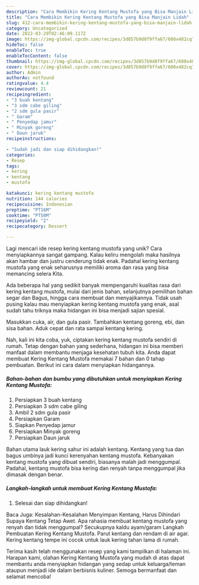 ```yaml
---
description: "Cara Membikin Kering Kentang Mustofa yang Bisa Manjain Lidah"
title: "Cara Membikin Kering Kentang Mustofa yang Bisa Manjain Lidah"
slug: 412-cara-membikin-kering-kentang-mustofa-yang-bisa-manjain-lidah
category: Uncategorized
date: 2022-03-29T02:46:09.117Z
image: https://img-global.cpcdn.com/recipes/3d857b9d8f9ffa67/680x482cq70/kering-kentang-mustofa-foto-resep-utama.jpg
hideToc: false
enableToc: true
enableTocContent: false
thumbnail: https://img-global.cpcdn.com/recipes/3d857b9d8f9ffa67/680x482cq70/kering-kentang-mustofa-foto-resep-utama.jpg
cover: https://img-global.cpcdn.com/recipes/3d857b9d8f9ffa67/680x482cq70/kering-kentang-mustofa-foto-resep-utama.jpg
author: Admin
authorAv: notfound
ratingvalue: 4.4
reviewcount: 21
recipeingredient:
- "3 buah kentang"
- "3 sdm cabe giling"
- "2 sdm gula pasir"
- " Garam"
- " Penyedap jamur"
- " Minyak goreng"
- " Daun jaruk"
recipeinstructions:

- "Sudah jadi dan siap dihidangkan!"
categories:
- Resep
tags:
- kering
- kentang
- mustofa

katakunci: kering kentang mustofa 
nutrition: 144 calories
recipecuisine: Indonesian
preptime: "PT16M"
cooktime: "PT50M"
recipeyield: "2"
recipecategory: Dessert

---
```





Lagi mencari ide resep kering kentang mustofa yang unik? Cara menyiapkannya sangat gampang. Kalau keliru mengolah maka hasilnya akan hambar dan justru cenderung tidak enak. Padahal kering kentang mustofa yang enak seharusnya memiliki aroma dan rasa yang bisa memancing selera Kita.





Ada beberapa hal yang sedikit banyak mempengaruhi kualitas rasa dari kering kentang mustofa, mulai dari jenis bahan, selanjutnya pemilihan bahan segar dan Bagus, hingga cara membuat dan menyajikannya. Tidak usah pusing kalau mau menyiapkan kering kentang mustofa yang enak,      asal sudah tahu triknya maka hidangan ini bisa menjadi sajian spesial.














Masukkan cuka, air, dan gula pasir. Tambahkan kentang goreng, ebi, dan sisa bahan. Aduk cepat dan rata sampai kentang kering.






Nah, kali ini kita coba, yuk, ciptakan kering kentang mustofa sendiri di rumah. Tetap dengan bahan yang sederhana, hidangan ini bisa memberi manfaat dalam membantu menjaga kesehatan tubuh kita. Anda dapat membuat Kering Kentang Mustofa memakai 7 bahan dan 0 tahap pembuatan. Berikut ini cara dalam menyiapkan hidangannya.

<!--inarticleads1-->

##### Bahan-bahan dan bumbu yang dibutuhkan untuk menyiapkan Kering Kentang Mustofa:

1. Persiapkan 3 buah kentang
1. Persiapkan 3 sdm cabe giling
1. Ambil 2 sdm gula pasir
1. Persiapkan  Garam
1. Siapkan  Penyedap jamur
1. Persiapkan  Minyak goreng
1. Persiapkan  Daun jaruk


Bahan utama lauk kering sahur ini adalah kentang. Kentang yang tua dan bagus umbinya jadi kunci kerenyahan kentang mustofa. Kebanyakan kentang mustofa yang dibuat sendiri, biasanya malah jadi menggumpal. Padahal, kentang mustofa bisa kering dan renyah tanpa menggumpal jika dimasak dengan benar. 

<!--inarticleads2-->

##### Langkah-langkah untuk membuat Kering Kentang Mustofa:


1. Selesai dan siap dihidangkan!

Baca Juga: Kesalahan-Kesalahan Menyimpan Kentang, Harus Dihindari Supaya Kentang Tetap Awet. Apa rahasia membuat kentang mustofa yang renyah dan tidak menggumpal? Secukupnya kaldu ayam/garam Langkah Pembuatan Kering Kentang Mustofa. Parut kentang dan rendam di air agar. Kering kentang tempe ini cocok untuk lauk kering tahan lama di rumah. 

Terima kasih telah menggunakan resep yang kami tampilkan di halaman ini. Harapan kami, olahan Kering Kentang Mustofa yang mudah di atas dapat membantu anda menyiapkan hidangan yang sedap untuk keluarga/teman ataupun menjadi ide dalam berbisnis kuliner. Semoga bermanfaat dan selamat mencoba!
